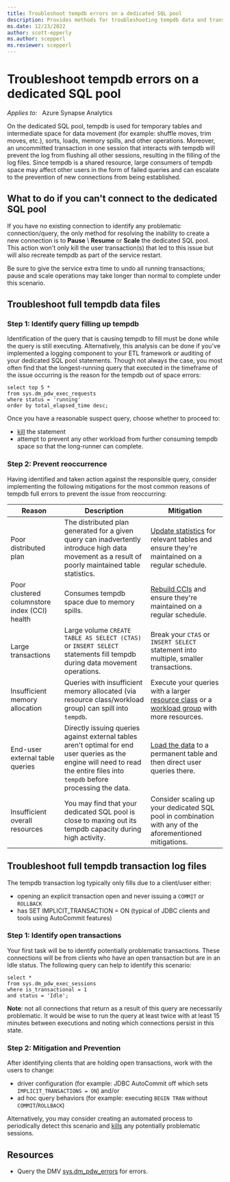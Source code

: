 ```yaml
---
title: Troubleshoot tempdb errors on a dedicated SQL pool
description: Provides methods for troubleshooting tempdb data and transaction log full errors on a dedicated SQL pool.
ms.date: 12/23/2022
author: scott-epperly
ms.author: scepperl
ms.reviewer: scepperl
---
```


# Troubleshoot tempdb errors on a dedicated SQL pool

_Applies to:_ &nbsp; Azure Synapse Analytics

On the dedicated SQL pool, tempdb is used for temporary tables and intermediate space for data movement (for example: shuffle moves, trim moves, etc.), sorts, loads, memory spills, and other operations.  Moreover, an uncommitted transaction in one session that interacts with tempdb will prevent the log from flushing all other sessions, resulting in the filling of the log files.  Since tempdb is a shared resource, large consumers of tempdb space may affect other users in the form of failed queries and can escalate to the prevention of new connections from being established.

## What to do if you can't connect to the dedicated SQL pool

If you have no existing connection to identify any problematic connection/query, the only method for resolving the inability to create a new connection is to __Pause__ \ __Resume__ or __Scale__ the dedicated SQL pool.  This action won't only kill the user transaction(s) that led to this issue but will also recreate tempdb as part of the service restart.

Be sure to give the service extra time to undo all running transactions; pause and scale operations may take longer than normal to complete under this scenario.

## Troubleshoot full tempdb data files

### Step 1: Identify query filling up tempdb

Identification of the query that is causing tempdb to fill must be done while the query is still executing.  Alternatively, this analysis can be done if you've implemented a logging component to your ETL framework or auditing of your dedicated SQL pool statements.  Though not always the case, you most often find that the longest-running query that executed in the timeframe of the issue occurring is the reason for the tempdb out of space errors:

```
select top 5 *
from sys.dm_pdw_exec_requests
where status = 'running'
order by total_elapsed_time desc;
```

Once you have a reasonable suspect query, choose whether to proceed to:

- [kill](/sql/t-sql/language-elements/kill-transact-sql) the statement
- attempt to prevent any other workload from further consuming tempdb space so that the long-runner can complete.

### Step 2: Prevent reoccurrence

Having identified and taken action against the responsible query, consider implementing the following mitigations for the most common reasons of tempdb full errors to prevent the issue from reoccurring:

| Reason | Description | Mitigation |
|--------|-------------|------------|
| Poor distributed plan | The distributed plan generated for a given query can inadvertently introduce high data movement as a result of poorly maintained table statistics. | [Update statistics](/troubleshoot/azure/synapse-analytics/dedicated-sql/dsql-perf-stats-accuracy) for relevant tables and ensure they're maintained on a regular schedule. |
| Poor clustered columnstore index (CCI) health | Consumes tempdb space due to memory spills. | [Rebuild CCIs](/troubleshoot/azure/synapse-analytics/dedicated-sql/dsql-perf-cci-health) and ensure they're maintained on a regular schedule. |
| Large transactions | Large volume `CREATE TABLE AS SELECT (CTAS)` or `INSERT SELECT` statements fill tempdb during data movement operations. | Break your `CTAS` or `INSERT SELECT` statement into multiple, smaller transactions. |
| Insufficient memory allocation | Queries with insufficient memory allocated (via resource class/workload group) can spill into `tempdb`. | Execute your queries with a larger [resource class](/azure/synapse-analytics/sql-data-warehouse/resource-classes-for-workload-management) or a [workload group](/azure/synapse-analytics/sql-data-warehouse/sql-data-warehouse-workload-isolation) with more resources. |
| End-user external table queries | Directly issuing queries against external tables aren't optimal for end user queries as the engine will need to read the entire files into `tempdb` before processing the data. |  [Load the data](/azure/sql-data-warehouse/sql-data-warehouse-best-practices#load-then-query-external-tables) to a permanent table and then direct user queries there. 
| Insufficient overall resources | You may find that your dedicated SQL pool is close to maxing out its tempdb capacity during high activity. | Consider scaling up your dedicated SQL pool in combination with any of the aforementioned mitigations. |

## Troubleshoot full tempdb transaction log files

The tempdb transaction log typically only fills due to a client/user either:

* opening an explicit transaction open and never issuing a `COMMIT` or `ROLLBACK`
* has SET IMPLICIT_TRANSACTION = ON (typical of JDBC clients and tools using AutoCommit features)

### Step 1: Identify open transactions

Your first task will be to identify potentially problematic transactions.  These connections will be from clients who have an open transaction but are in an Idle status.  The following query can help to identify this scenario:

```
select *
from sys.dm_pdw_exec_sessions
where is_transactional = 1
and status = 'Idle';
```

**Note**: not all connections that return as a result of this query are necessarily problematic.  It would be wise to run the query at least twice with at least 15 minutes between executions and noting which connections persist in this state.

### Step 2: Mitigation and Prevention

After identifying clients that are holding open transactions, work with the users to change:

* driver configuration (for example: JDBC AutoCommit off which sets `IMPLICIT_TRANSACTIONS = ON`) and/or 
* ad hoc query behaviors (for example: executing `BEGIN TRAN` without `COMMIT`/`ROLLBACK`)

Alternatively, you may consider creating an automated process to periodically detect this scenario and [kills](/sql/t-sql/language-elements/kill-transact-sql) any potentially problematic sessions.

## Resources

- Query the DMV [sys.dm_pdw_errors](/sql/relational-databases/system-dynamic-management-views/sys-dm-pdw-errors-transact-sql?view=azure-sqldw-latest) for errors.
